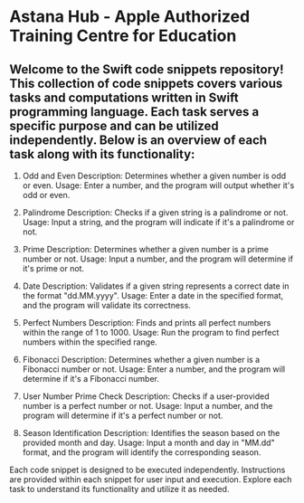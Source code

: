 # Astana Hub - Apple Authorized Training Centre for Education

## Welcome to the Swift code snippets repository! This collection of code snippets covers various tasks and computations written in Swift programming language. Each task serves a specific purpose and can be utilized independently. Below is an overview of each task along with its functionality:

1. Odd and Even
Description: Determines whether a given number is odd or even.
Usage: Enter a number, and the program will output whether it's odd or even.

2. Palindrome
Description: Checks if a given string is a palindrome or not.
Usage: Input a string, and the program will indicate if it's a palindrome or not.

3. Prime
Description: Determines whether a given number is a prime number or not.
Usage: Input a number, and the program will determine if it's prime or not.

4. Date
Description: Validates if a given string represents a correct date in the format "dd.MM.yyyy".
Usage: Enter a date in the specified format, and the program will validate its correctness.

5. Perfect Numbers
Description: Finds and prints all perfect numbers within the range of 1 to 1000.
Usage: Run the program to find perfect numbers within the specified range.

6. Fibonacci
Description: Determines whether a given number is a Fibonacci number or not.
Usage: Enter a number, and the program will determine if it's a Fibonacci number.

7. User Number Prime Check
Description: Checks if a user-provided number is a perfect number or not.
Usage: Input a number, and the program will determine if it's a perfect number or not.

8. Season Identification
Description: Identifies the season based on the provided month and day.
Usage: Input a month and day in "MM.dd" format, and the program will identify the corresponding season.

Each code snippet is designed to be executed independently. Instructions are provided within each snippet for user input and execution. Explore each task to understand its functionality and utilize it as needed.

